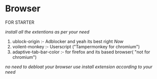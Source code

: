 # Browser

FOR STARTER

*install all the extentions as per your need*

1. ublock-origin :- Adblocker and yeah its best right *Now*
2. voilent-monkey :- Userscript ("Tampermonkey for chromium")
3. adaptive-tab-bar-color :- for firefox and its based browser( "not for chromium")

*no need to debloat your browser use install extension according to your need* 


